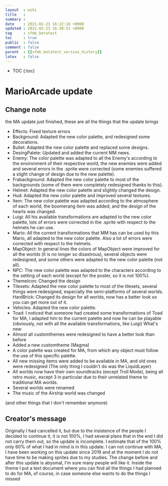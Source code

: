 ```yaml
---
layout  : wiki
title   : 
summary : 
date    : 2021-02-23 16:22:18 +0900
updated : 2021-02-23 16:30:51 +0900
tag     : sfmb_betatest
toc     : true
public  : false
comment : false
parent  : [[sfmb_betatest_version_history]]
latex   : false
---
```

* TOC
{:toc}

# MarioArcade update

## Change note

the MA update just finished, these are all the things that the update brings
- Effects: Fixed texture errors
- Background: Adapted the new color palette, and redesigned some decorations.
- Bullet: Adapted the new color palette and replaced some designs.
- DesingPalete: Updated and added the current MM news.
- Enemy: The color palette was adapted to all the Enemy's according to the environment of their respective world, the new enemies were added and several errors in the .sprite were corrected (some enemies suffered a slight change of design due to the new palette).
- Frabackground: Adapted the new color palette to most of the backgrounds (some of them were completely redesigned thanks to this). 
- Helmet: Adapted the new color palette and slightly changed the design.
- Hud: Adapted the new color palette and improved several textures.
- Item: The new color palette was adapted according to the atmosphere of each world, the boomerang item was added, and the design of the hearts was changed.
- Luigi: All his available transformations are adapted to the new color palette, lots of errors were corrected in the .sprite with respect to the helmets he can use.
- Mario: All the current transformations that MM has can be used by this Mario, all adapted to the new color palette. Also a lot of errors were corrected with respect to the helmets.
- MapObject: In general lines the colors of MapObject were improved for all the worlds (it is no longer so disastrous), several objects were redesigned, and some others were adapted to the new color palette (not all).
- NPC: The new color palette was adapted to the characters according to the setting of each world (except for the poster, so it is not 100%).
- ThemeIcon: Changed the design
- Tilesets: Adapted the new color palette to most of the tilesets, several things were redesigned, especially the semi-platforms of several worlds.
HardBrick: Changed its design for all worlds, now has a better look so you can get more out of it.
- Vehicles: Adapted the new color palette.
- Toad: I noticed that someone had created some transformations of Toad for MA, I adapted him to the current palette and now he can be playable (obviously, not with all the available transformations, like Luigi)
What's new
- Almost all customthemes were redesigned to have a better look than before
- Added a new customtheme (Magma)
- A color palette was created for MA, from which any object must follow the use of this specific palette.
- All new missing items were added to be available in MA, and old ones were redesigned (The only thing I couldn't do was the LiquidLayer) 
- All worlds now have their own soundtracks (except Troll Mode), being all retro music, except 3 in particular due to their unrelated theme to traditional MA worlds.
- Several worlds were renamed
- The music of the Airship world was changed

(and other things that I don't remember anymore)

## Creator's message

Originally I had cancelled it, but due to the insistence of the people I decided to continue it, it is not 100%, I had several plans that in the end I did not carry them out, so the update is incomplete. I estimate that of the 100% only 60% of what I had in mind is in this update. I can not continue with MA, I have been working on this update since 2019 and at the moment I do not have time to be making sprites due to my studies. The change before and after this update is abysmal, I'm sure many people will like it. Inside the theme I put a text document where you can find all the things I had planned to do for MA, of course, in case someone else wants to do the things I missed
